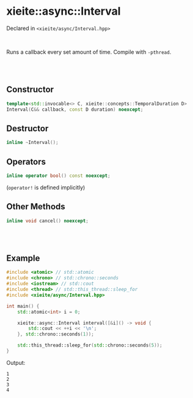 # xieite::async::Interval
Declared in `<xieite/async/Interval.hpp>`

<br/>

Runs a callback every set amount of time. Compile with `-pthread`.

<br/><br/>

## Constructor
```cpp
template<std::invocable<> C, xieite::concepts::TemporalDuration D>
Interval(C&& callback, const D duration) noexcept;
```

## Destructor
```cpp
inline ~Interval();
```

## Operators
```cpp
inline operator bool() const noexcept;
```
(`operator!` is defined implicitly)

## Other Methods
```cpp
inline void cancel() noexcept;
```

<br/><br/>

## Example
```cpp
#include <atomic> // std::atomic
#include <chrono> // std::chrono::seconds
#include <iostream> // std::cout
#include <thread> // std::this_thread::sleep_for
#include <xieite/async/Interval.hpp>

int main() {
	std::atomic<int> i = 0;

	xieite::async::Interval interval([&i]() -> void {
		std::cout << ++i << '\n';
	}, std::chrono::seconds(1));

	std::this_thread::sleep_for(std::chrono::seconds(5));
}
```
Output:
```
1
2
3
4
```
